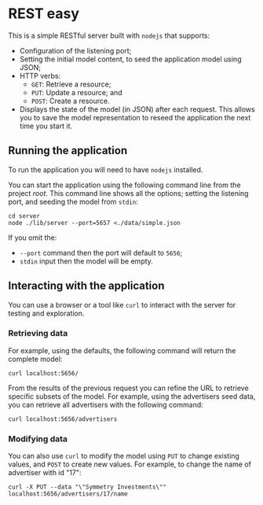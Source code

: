 # REST easy

This is a simple RESTful server built with ```nodejs``` that supports:

* Configuration of the listening port;
* Setting the initial model content, to seed the application model using JSON;
* HTTP verbs:
  * ```GET```: Retrieve a resource;
  * ```PUT```: Update a resource; and
  * ```POST```: Create a resource.
* Displays the state of the model (in JSON) after each request. This allows you to save the model representation to reseed the application the next time you start it.

## Running the application

To run the application you will need to have ```nodejs``` installed.

You can start the application using the following command line from the project *root*. This command line shows all the options; setting the listening port, and seeding the model from ```stdin```:

    cd server
    node ./lib/server --port=5657 <./data/simple.json
    
If you omit the:
* ```--port``` command then the port will default to ```5656```;
* ```stdin``` input then the model will be empty.

## Interacting with the application

You can use a browser or a tool like ```curl``` to interact with the server for testing and exploration.

### Retrieving data

For example, using the defaults, the following command will return the complete model:

    curl localhost:5656/

From the results of the previous request you can refine the URL to retrieve specific subsets of the model. For example, using the advertisers seed data, you can retrieve all advertisers with the following command:

    curl localhost:5656/advertisers

### Modifying data

You can also use ```curl``` to modify the model using ```PUT``` to change existing values, and ```POST``` to create new values. For example, to change the name of advertiser with id "17":

    curl -X PUT --data "\"Symmetry Investments\"" localhost:5656/advertisers/17/name
